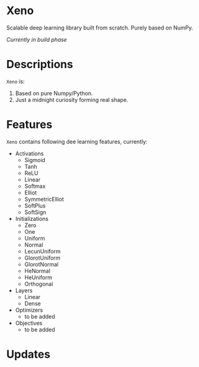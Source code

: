# Xeno

Scalable deep learning library built from scratch. Purely based on NumPy.

*Currently in build phase*

Descriptions
============

``Xeno`` is:

1. Based on pure Numpy/Python.
2. Just a midnight curiosity forming real shape.

Features
============
``Xeno`` contains following dee learning features, currently:
* Activations
    * Sigmoid
    * Tanh
    * ReLU
    * Linear
    * Softmax
    * Elliot
    * SymmetricElliot
    * SoftPlus
    * SoftSign
* Initializations
    * Zero
    * One
    * Uniform
    * Normal
    * LecunUniform
    * GlorotUniform
    * GlorotNormal
    * HeNormal
    * HeUniform
    * Orthogonal
* Layers
    * Linear
    * Dense
* Optimizers
    * to be added
* Objectives
    * to be added  
    

Updates
============

